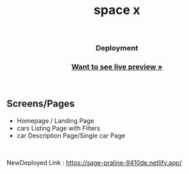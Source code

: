 

 <h1  align="center">space x</h1>


<h4 align="center"Compact spacecraft designed to carry crew or cargo, providing a safe environment for space travel and re-entry.</h4>


<br/>





<h3 align="center">Deployment</h3> 
<h3 align="center"><a href="https://sage-praline-9410de.netlify.app/"><strong>Want to see live preview »</strong></a></h3>
<br />

## Screens/Pages
- Homepage / Landing Page
- cars Listing Page with Filters
- car Description Page/Single car Page



<br />











NewDeployed Link : https://sage-praline-9410de.netlify.app/



